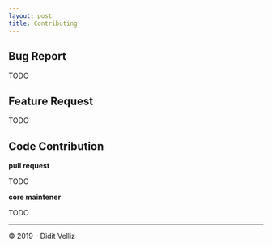 ```yaml
---
layout: post
title: Contributing
---
```


## Bug Report

TODO

## Feature Request

TODO

## Code Contribution

**pull request**

TODO

**core maintener**

TODO

---

&copy; 2019 - Didit Velliz
